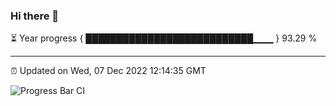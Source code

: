 ### Hi there 👋

⏳ Year progress { ███████████████████████████▁▁▁ } 93.29 %

---

⏰ Updated on Wed, 07 Dec 2022 12:14:35 GMT

![Progress Bar CI](https://github.com/Shyam-Makwana/GitHub-Actions-Demo/workflows/Progress%20Bar%20CI/badge.svg)
